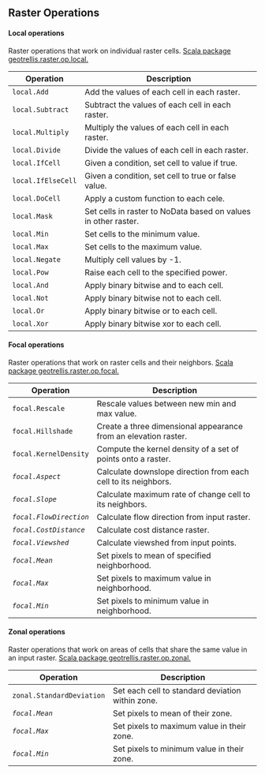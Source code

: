 Raster Operations
-----------------
#### Local operations 

Raster operations that work on individual raster cells.  [Scala package geotrellis.raster.op.local.](http://azavea.github.com/geotrellis/latest/api/#geotrellis.raster.op.local.package)

<table class="bordered-table zebra-striped">
      <thead>
          <tr>
            <th>Operation</th>
            <th>Description</th>
          </tr>
        </thead>
        <tbody>
<tr><td><code>local.Add</code></td><td>Add the values of each cell in each raster.</td></tr>
<tr><td><code>local.Subtract</code></td><td>Subtract the values of each cell in each raster.</td></tr>
<tr><td><code>local.Multiply</code></td><td>Multiply the values of each cell in each raster.</td></tr>
<tr><td><code>local.Divide</code></td><td>Divide the values of each cell in each raster.</td></tr>
<tr><td><code>local.IfCell</code></td><td>Given a condition, set cell to value if true.</td></tr>
<tr><td><code>local.IfElseCell</code></td><td>Given a condition, set cell to true or false value.</td></tr>
<tr><td><code>local.DoCell</code></td><td>Apply a custom function to each cele.</td></tr>
<tr><td><code>local.Mask</code></td><td>Set cells in raster to NoData based on values in other raster.</td></tr>
<tr><td><code>local.Min</code></td><td>Set cells to the minimum value.</td></tr>
<tr><td><code>local.Max</code></td><td>Set cells to the maximum value.</td></tr>
<tr><td><code>local.Negate</code></td><td>Multiply cell values by -1.</td></tr>
<tr><td><code>local.Pow</code></td><td>Raise each cell to the specified power.</td></tr>
<tr><td><code>local.And</code></td><td>Apply binary bitwise and to each cell.</td></tr>
<tr><td><code>local.Not</code></td><td>Apply binary bitwise not to each cell.</td></tr>
<tr><td><code>local.Or</code></td><td>Apply binary bitwise or to each cell.</td></tr>
<tr><td><code>local.Xor</code></td><td>Apply binary bitwise xor to each cell.</td></tr>
</tbody>
</table>

#### Focal operations
Raster operations that work on raster cells and their neighbors.  [Scala package geotrellis.raster.op.focal.](http://azavea.github.com/geotrellis/latest/api/#geotrellis.raster.op.focal.package)

<table class="bordered-table zebra-striped">
      <thead>
          <tr>
            <th>Operation</th>
            <th>Description</th>
          </tr>
        </thead>
        <tbody>
<tr><td><code>focal.Rescale</code></td><td>Rescale values between new min and max value.</td></tr>
<tr><td><code>focal.Hillshade</code></td><td>Create a three dimensional appearance from an elevation raster.</td></tr>
<tr><td><code>focal.KernelDensity</code></td><td>Compute the kernel density of a set of points onto a raster.</td></tr>
<tr><td><code><i>focal.Aspect</i></code></td><td>Calculate downslope direction from each cell to its neighbors.</td></tr>
<tr><td><code><i>focal.Slope</i></code></td><td>Calculate maximum rate of change cell to its neighbors.</td></tr>
<tr><td><code><i>focal.FlowDirection</i></code></td><td>Calculate flow direction from input raster.</td></tr>
<tr><td><code><i>focal.CostDistance</i></code></td><td>Calculate cost distance raster.</td></tr>
<tr><td><code><i>focal.Viewshed</i></code></td><td>Calculate viewshed from input points.</td></tr>
<tr><td><code><i>focal.Mean</i></code></td><td>Set pixels to mean of specified neighborhood.</td></tr>
<tr><td><code><i>focal.Max</i></code></td><td>Set pixels to maximum value in neighborhood.</td></tr>
<tr><td><code><i>focal.Min</i></code></td><td>Set pixels to minimum value in neighborhood.</td></tr>
</tbody>
</table>


#### Zonal operations
Raster operations that work on areas of cells that share the same value in an input raster. [Scala package geotrellis.raster.op.zonal.](http://azavea.github.com/geotrellis/latest/api/#geotrellis.raster.op.zonal.package)

<table class="bordered-table zebra-striped">
      <thead>
          <tr>
            <th>Operation</th>
            <th>Description</th>
          </tr>
        </thead>
        <tbody>
<tr><td><code>zonal.StandardDeviation</code></td><td>Set each cell to standard deviation within zone.</td></tr>
<tr><td><code><i>focal.Mean</i></code></td><td>Set pixels to mean of their zone.</td></tr>
<tr><td><code><i>focal.Max</i></code></td><td>Set pixels to maximum value in their zone.</td></tr>
<tr><td><code><i>focal.Min</i></code></td><td>Set pixels to minimum value in their zone.</td></tr>
</tbody>
</table>
